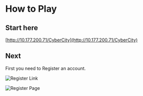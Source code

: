 # How to Play

## Start here

[http://10.177.200.71/CyberCity](http://10.177.200.71/CyberCity)

## Next

First you need to Register an account.

![Register Link](registerAnAccount.png)

![Register Page](registerPage.png)


